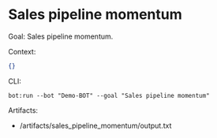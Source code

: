 # Sales pipeline momentum

Goal: Sales pipeline momentum.

Context:
```json
{}
```

CLI:
```
bot:run --bot "Demo-BOT" --goal "Sales pipeline momentum"
```

Artifacts:
- /artifacts/sales_pipeline_momentum/output.txt
